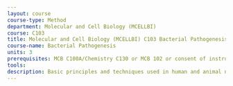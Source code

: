 ```yaml
---
layout: course 
course-type: Method
department: Molecular and Cell Biology (MCELLBI)
course: C103
title: Molecular and Cell Biology (MCELLBI) C103 Bacterial Pathogenesis
course-name: Bacterial Pathogenesis
units: 3
prerequisites: MCB C100A/Chemistry C130 or MCB 102 or consent of instructor.
tools: 
description: Basic principles and techniques used in human and animal nutrition research. Students design, execute, and analyze experiments.
---
```

